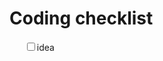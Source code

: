 <html>
<head>
    <link href="johnny.css" type="style/css" rel="stylesheet"/>      
</head>
<body>
<h1 id ="boldface">Coding checklist</h1>   
<ol>
<input id="og" type="checkbox">idea
</ol>
</body>
</html>
